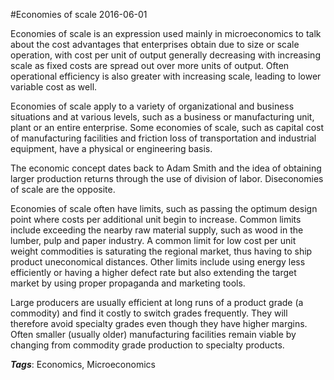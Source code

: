 
#Economies of scale
2016-06-01

Economies of scale is an expression used mainly in microeconomics to talk about the cost advantages that enterprises obtain due to size or scale operation, with cost per unit of output generally decreasing with increasing scale as fixed costs are spread out over more units of output.
Often operational efficiency is also greater with increasing scale, leading to lower variable cost as well.

Economies of scale apply to a variety of organizational and business situations and at various levels, such as a business or manufacturing unit, plant or an entire enterprise. 
Some economies of scale, such as capital cost of manufacturing facilities and friction loss of transportation and industrial equipment, have a physical or engineering basis.

The economic concept dates back to Adam Smith and the idea of obtaining larger production returns through the use of division of labor. Diseconomies of scale are the opposite.

Economies of scale often have limits, such as passing the optimum design point where costs per additional unit begin to increase. Common limits include exceeding the nearby raw material supply, such as wood in the lumber, pulp and paper industry. A common limit for low cost per unit weight commodities is saturating the regional market, thus having to ship product uneconomical distances. Other limits include using energy less efficiently or having a higher defect rate but also extending the target market by using proper propaganda and marketing tools.

Large producers are usually efficient at long runs of a product grade (a commodity) and find it costly to switch grades frequently. They will therefore avoid specialty grades even though they have higher margins. Often smaller (usually older) manufacturing facilities remain viable by changing from commodity grade production to specialty products.

***Tags***: Economics, Microeconomics


